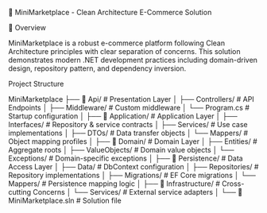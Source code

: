 🏪 MiniMarketplace - Clean Architecture E-Commerce Solution

📌 Overview

MiniMarketplace is a robust e-commerce platform following Clean Architecture principles with clear separation of concerns. This solution demonstrates modern .NET development practices including domain-driven design, repository pattern, and dependency inversion.

Project Structure

MiniMarketplace
├── 📁 Api/                          # Presentation Layer
│   ├── Controllers/                # API Endpoints
│   ├── Middleware/                 # Custom middleware
│   └── Program.cs                  # Startup configuration
│
├── 📁 Application/                  # Application Layer
│   ├── Interfaces/                 # Repository & service contracts
│   ├── Services/                   # Use case implementations
│   ├── DTOs/                       # Data transfer objects
│   └── Mappers/                    # Object mapping profiles
│
├── 📁 Domain/                       # Domain Layer
│   ├── Entities/                   # Aggregate roots
│   ├── ValueObjects/               # Domain value objects
│   └── Exceptions/                 # Domain-specific exceptions
│
├── 📁 Persistence/                  # Data Access Layer
│   ├── Data/                       # DbContext configuration
│   ├── Repositories/               # Repository implementations
│   ├── Migrations/                 # EF Core migrations
│   └── Mappers/                    # Persistence mapping logic
│
├── 📁 Infrastructure/               # Cross-cutting Concerns
│   └── Services/                   # External service adapters
│
└── 📄 MiniMarketplace.sln          # Solution file
